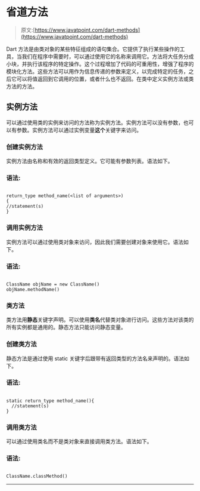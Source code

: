 # 省道方法

> 原文:[https://www.javatpoint.com/dart-methods](https://www.javatpoint.com/dart-methods)

Dart 方法是由类对象的某些特征组成的语句集合。它提供了执行某些操作的工具，当我们在程序中需要时，可以通过使用它的名称来调用它。方法将大任务分成小块，并执行该程序的特定操作。这个过程增加了代码的可重用性，增强了程序的模块化方法。这些方法可以用作为信息传递的参数来定义，以完成特定的任务，之后它可以将值返回到它调用的位置，或者什么也不返回。在类中定义实例方法或类方法的方法。

## 实例方法

可以通过使用类的实例来访问的方法称为实例方法。实例方法可以没有参数，也可以有参数。实例方法可以通过实例变量**这个**关键字来访问。

### 创建实例方法

实例方法由名称和有效的返回类型定义。它可能有参数列表。语法如下。

### 语法:

```

return_type method_name(<list of arguments>) 
{
//statement(s)
}

```

### 调用实例方法

实例方法可以通过使用类对象来访问，因此我们需要创建对象来使用它。语法如下。

### 语法:

```

ClassName objName = new ClassName()
objName.methodName()

```

### 类方法

类方法用**静态**关键字声明。可以使用**类名**代替类对象进行访问。这些方法对该类的所有实例都是通用的。静态方法只能访问静态变量。

### 创建类方法

静态方法是通过使用 static 关键字后跟带有返回类型的方法名来声明的。语法如下。

### 语法:

```

static return_type method_name(){
  //statement(s)
}

```

### 调用类方法

可以通过使用类名而不是类对象来直接调用类方法。语法如下。

### 语法:

```

ClassName.classMethod()

```

* * *